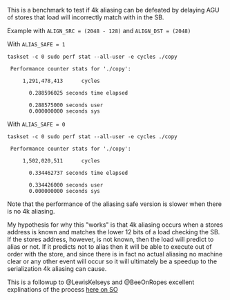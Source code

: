This is a benchmark to test if 4k aliasing can be defeated by delaying AGU of stores that load will incorrectly match with in the SB.

Example with `ALIGN_SRC = (2048 - 128)` and `ALIGN_DST = (2048)`

With `ALIAS_SAFE = 1`

```
taskset -c 0 sudo perf stat --all-user -e cycles ./copy

 Performance counter stats for './copy':

     1,291,478,413      cycles                                                      

       0.288596025 seconds time elapsed

       0.288575000 seconds user
       0.000000000 seconds sys
```

With `ALIAS_SAFE = 0`

```
taskset -c 0 sudo perf stat --all-user -e cycles ./copy

 Performance counter stats for './copy':

     1,502,020,511      cycles                                                      

       0.334462737 seconds time elapsed

       0.334426000 seconds user
       0.000000000 seconds sys
```


Note that the performance of the aliasing safe version is slower when there is no 4k aliasing.

My hypothesis for why this "works" is that 4k aliasing occurs when a stores address is known and matches the lower 12 bits of a load checking the SB. If the stores address, however, is not known, then the load will predict to alias or not. If it predicts not to alias then it will be able to execute out of order with the store, and since there is in fact no actual aliasing no machine clear or any other event will occur so it will ultimately be a speedup to the serialization 4k aliasing can cause.

This is a followup to @LewisKelseys and @BeeOnRopes excellent explinations of the process [here on SO](https://stackoverflow.com/a/65949599/11322131)

